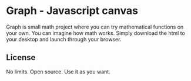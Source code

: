 # Graph - Javascript canvas
Graph is small math project where you can try mathematical functions on your own. You can imagine how math works.
Simply download the html to your desktop and launch through your browser.

## License
No limits. Open source. Use it as you want.
